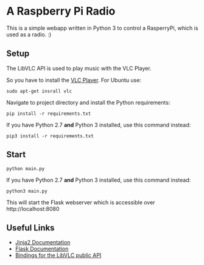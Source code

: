 # A Raspberry Pi Radio

This is a simple webapp written in Python 3 to control a RasperryPi, which is used as a radio. :)

## Setup
The LibVLC API is used to play music with the VLC Player.

So you have to install the [VLC Player](https://www.videolan.org/vlc/#download). For Ubuntu use:
```
sudo apt-get insrall vlc
```

Navigate to project directory and install the Python requirements:
```
pip install -r requirements.txt
```
If you have Python 2.7 **and** Python 3 installed, use this command instead:
```
pip3 install -r requirements.txt
```

## Start
```
python main.py
```
If you have Python 2.7 **and** Python 3 installed, use this command instead:
```
python3 main.py
```

This will start the Flask webserver which is accessible over http://localhost:8080

## Useful Links
* [Jinja2 Documentation](http://jinja.pocoo.org/docs/)
* [Flask Documentation](flask.pocoo.org/docs/)
* [Bindings for the LibVLC public API](https://www.olivieraubert.net/vlc/python-ctypes/doc/)
